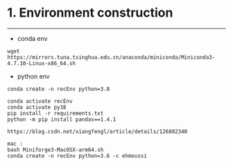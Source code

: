 # 1. Environment construction


***

* conda env 
```shell
wget https://mirrors.tuna.tsinghua.edu.cn/anaconda/miniconda/Miniconda3-4.7.10-Linux-x86_64.sh
```

* python env
```shell
conda create -n recEnv python=3.8

conda activate recEnv
conda activate py38
pip install -r requirements.txt
python -m pip install pandas==1.4.1

https://blog.csdn.net/xiangfengl/article/details/126802340

mac : 
bash Miniforge3-MacOSX-arm64.sh
conda create -n recEnv python=3.6 -c ehmoussi 
```
